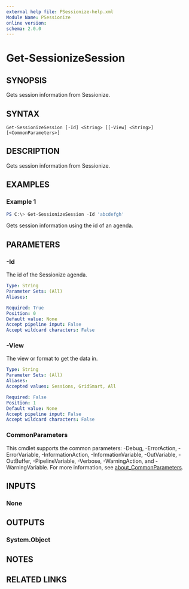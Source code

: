 ```yaml
---
external help file: PSessionize-help.xml
Module Name: PSessionize
online version:
schema: 2.0.0
---
```


# Get-SessionizeSession

## SYNOPSIS

Gets session information from Sessionize.

## SYNTAX

```plaintext
Get-SessionizeSession [-Id] <String> [[-View] <String>] [<CommonParameters>]
```

## DESCRIPTION

Gets session information from Sessionize.

## EXAMPLES

### Example 1

```powershell
PS C:\> Get-SessionizeSession -Id 'abcdefgh'
```

Gets session information using the id of an agenda.

## PARAMETERS

### -Id

The id of the Sessionize agenda.

```yaml
Type: String
Parameter Sets: (All)
Aliases:

Required: True
Position: 0
Default value: None
Accept pipeline input: False
Accept wildcard characters: False
```

### -View

The view or format to get the data in.

```yaml
Type: String
Parameter Sets: (All)
Aliases:
Accepted values: Sessions, GridSmart, All

Required: False
Position: 1
Default value: None
Accept pipeline input: False
Accept wildcard characters: False
```

### CommonParameters

This cmdlet supports the common parameters: -Debug, -ErrorAction, -ErrorVariable, -InformationAction, -InformationVariable, -OutVariable, -OutBuffer, -PipelineVariable, -Verbose, -WarningAction, and -WarningVariable. For more information, see [about_CommonParameters](http://go.microsoft.com/fwlink/?LinkID=113216).

## INPUTS

### None

## OUTPUTS

### System.Object

## NOTES

## RELATED LINKS
